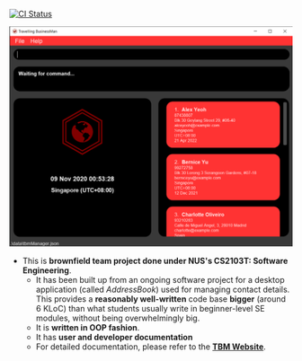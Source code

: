 [![CI Status](https://github.com/AY2021S1-CS2103T-F11-4/tp/workflows/Java%20CI/badge.svg)](https://github.com/AY2021S1-CS2103T-F11-4/tp/actions)

![Ui](docs/images/Ui.png)

* This is **brownfield team project done under NUS's CS2103T: Software Engineering**.<br>
   * It has been built up from an ongoing software project for a desktop application (called _AddressBook_) used for managing contact details. This provides a **reasonably well-written** code base **bigger** (around 6 KLoC) than what students usually write in beginner-level SE modules, without being overwhelmingly big.
   * It is **written in OOP fashion**.
   * It has **user and developer documentation** 
   * For detailed documentation, please refer to the **[TBM Website](https://ay2021s1-cs2103t-f11-4.github.io/tp/)**.